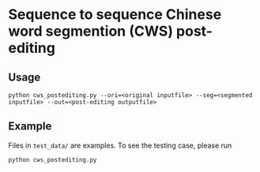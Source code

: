 # Sequence to sequence Chinese word segmention (CWS) post-editing 

## Usage 

```
python cws_postediting.py --ori=<original inputfile> --seg=<segmented inputfile> --out=<post-editing outputfile>
```

## Example

Files in `test_data/` are examples. To see the testing case, please run 
```
python cws_postediting.py
```
